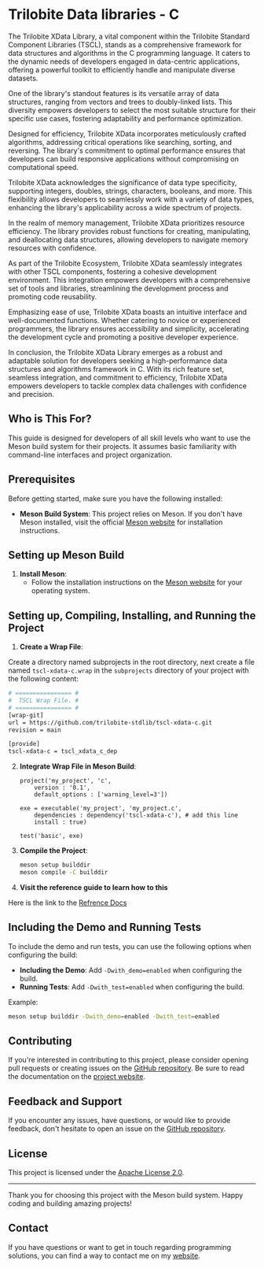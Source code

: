 # Trilobite Data libraries - C

The Trilobite XData Library, a vital component within the Trilobite Standard Component Libraries (TSCL), stands as a comprehensive framework for data structures and algorithms in the C programming language. It caters to the dynamic needs of developers engaged in data-centric applications, offering a powerful toolkit to efficiently handle and manipulate diverse datasets.

One of the library's standout features is its versatile array of data structures, ranging from vectors and trees to doubly-linked lists. This diversity empowers developers to select the most suitable structure for their specific use cases, fostering adaptability and performance optimization.

Designed for efficiency, Trilobite XData incorporates meticulously crafted algorithms, addressing critical operations like searching, sorting, and reversing. The library's commitment to optimal performance ensures that developers can build responsive applications without compromising on computational speed.

Trilobite XData acknowledges the significance of data type specificity, supporting integers, doubles, strings, characters, booleans, and more. This flexibility allows developers to seamlessly work with a variety of data types, enhancing the library's applicability across a wide spectrum of projects.

In the realm of memory management, Trilobite XData prioritizes resource efficiency. The library provides robust functions for creating, manipulating, and deallocating data structures, allowing developers to navigate memory resources with confidence.

As part of the Trilobite Ecosystem, Trilobite XData seamlessly integrates with other TSCL components, fostering a cohesive development environment. This integration empowers developers with a comprehensive set of tools and libraries, streamlining the development process and promoting code reusability.

Emphasizing ease of use, Trilobite XData boasts an intuitive interface and well-documented functions. Whether catering to novice or experienced programmers, the library ensures accessibility and simplicity, accelerating the development cycle and promoting a positive developer experience.

In conclusion, the Trilobite XData Library emerges as a robust and adaptable solution for developers seeking a high-performance data structures and algorithms framework in C. With its rich feature set, seamless integration, and commitment to efficiency, Trilobite XData empowers developers to tackle complex data challenges with confidence and precision.

## Who is This For?

This guide is designed for developers of all skill levels who want to use the Meson build system for their projects. It assumes basic familiarity with command-line interfaces and project organization.

## Prerequisites

Before getting started, make sure you have the following installed:

- **Meson Build System**: This project relies on Meson. If you don't have Meson installed, visit the official [Meson website](https://mesonbuild.com/Getting-meson.html) for installation instructions.

## Setting up Meson Build

1. **Install Meson**:
   - Follow the installation instructions on the [Meson website](https://mesonbuild.com/Getting-meson.html) for your operating system.

## Setting up, Compiling, Installing, and Running the Project

1. **Create a Wrap File**:

Create a directory named subprojects in the root directory, next create a file named `tscl-xdata-c.wrap` in the `subprojects` directory of your project with the following content:

   ```bash
   # ================ #
   #  TSCL Wrap File. #
   # ================ #
   [wrap-git]
   url = https://github.com/trilobite-stdlib/tscl-xdata-c.git
   revision = main
   
   [provide]
   tscl-xdata-c = tscl_xdata_c_dep
   ```

2. **Integrate Wrap File in Meson Build**:
   ```meson
   project('my_project', 'c',
       version : '0.1',
       default_options : ['warning_level=3'])

   exe = executable('my_project', 'my_project.c',
       dependencies : dependency('tscl-xdata-c'), # add this line
       install : true)

   test('basic', exe)
   ```

3. **Compile the Project**:
   ```bash
   meson setup builddir
   meson compile -C builddir
   ```

4. **Visit the reference guide to learn how to this**

Here is the link to the [Refrence Docs](https://trilobite.home.blog/reference-docs/)

## Including the Demo and Running Tests

To include the demo and run tests, you can use the following options when configuring the build:

- **Including the Demo**: Add `-Dwith_demo=enabled` when configuring the build.
- **Running Tests**: Add `-Dwith_test=enabled` when configuring the build.

Example:

```bash
meson setup builddir -Dwith_demo=enabled -Dwith_test=enabled
```

## Contributing

If you're interested in contributing to this project, please consider opening pull requests or creating issues on the [GitHub repository](https://github.com/trilobite-stdlib/trilo-xdata-c). Be sure to read the documentation on the [project website](https://trilobite.home.blog).

## Feedback and Support

If you encounter any issues, have questions, or would like to provide feedback, don't hesitate to open an issue on the [GitHub repository](https://github.com/trilobite-stdlib/trilo-xdata-c/issues).

## License

This project is licensed under the [Apache License 2.0](LICENSE).

---

Thank you for choosing this project with the Meson build system. Happy coding and building amazing projects!

## Contact

If you have questions or want to get in touch regarding programming solutions, you can find a way to contact me on my [website](https://trilobite.home.blog/contact/).
